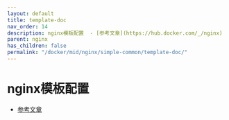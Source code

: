 ```yaml
---
layout: default
title: template-doc
nav_order: 14
description: nginx模板配置  - [参考文章](https://hub.docker.com/_/nginx)
parent: nginx
has_children: false
permalink: "/docker/mid/nginx/simple-common/template-doc/"
---
```


# nginx模板配置
  
- [参考文章](https://hub.docker.com/_/nginx)
